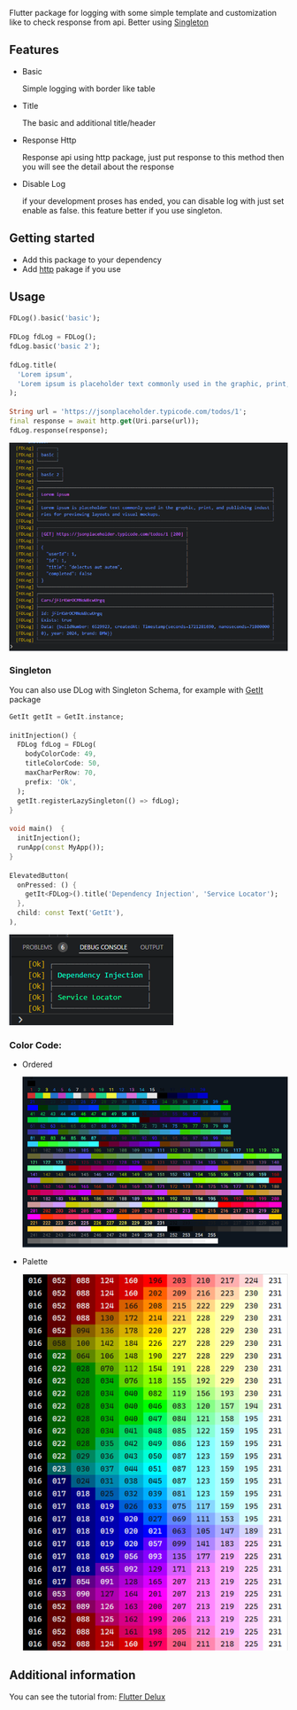Flutter package for logging with some simple template and customization like to check response from api. Better using [Singleton](#singleton)

## Features

- Basic

  Simple logging with border like table

- Title

  The basic and additional title/header

- Response Http

  Response api using http package, just put response to this method then you will see the detail about the response

- Disable Log

  if your development proses has ended, you can disable log with just set enable as false. this feature better if you use singleton.

## Getting started

- Add this package to your dependency
- Add [http](https://pub.dev/packages/http) pakage if you use

## Usage

```dart
FDLog().basic('basic');

FDLog fdLog = FDLog();
fdLog.basic('basic 2');

fdLog.title(
  'Lorem ipsum',
  'Lorem ipsum is placeholder text commonly used in the graphic, print, and publishing industries for previewing layouts and visual mockups.',
);

String url = 'https://jsonplaceholder.typicode.com/todos/1';
final response = await http.get(Uri.parse(url));
fdLog.response(response);
```

![result](https://raw.githubusercontent.com/indratrisnar/fd_log/main/pic/fd_log_console.png)

### Singleton

You can also use DLog with Singleton Schema, for example with [GetIt](https://pub.dev/packages/get_it) package

```dart
GetIt getIt = GetIt.instance;

initInjection() {
  FDLog fdLog = FDLog(
    bodyColorCode: 49,
    titleColorCode: 50,
    maxCharPerRow: 70,
    prefix: 'Ok',
  );
  getIt.registerLazySingleton(() => fdLog);
}

void main()  {
  initInjection();
  runApp(const MyApp());
}

ElevatedButton(
  onPressed: () {
    getIt<FDLog>().title('Dependency Injection', 'Service Locator');
  },
  child: const Text('GetIt'),
),
```

![getit](https://raw.githubusercontent.com/indratrisnar/fd_log/main/pic/getit.png)

### Color Code:

- Ordered

  ![Ordered](https://raw.githubusercontent.com/indratrisnar/fd_log/main/pic/ordered_color_code.png)

- Palette

  ![Palette](https://raw.githubusercontent.com/indratrisnar/fd_log/main/pic/256_color_palette.png)

## Additional information

You can see the tutorial from: [Flutter Delux](https://www.youtube.com/@flutterdelux)
